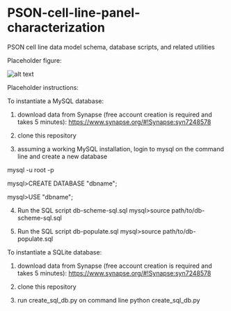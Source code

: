 # PSON-cell-line-panel-characterization
PSON cell line data model schema, database scripts, and related utilities

Placeholder figure:

![alt text](https://raw.githubusercontent.com/milen-sage/PSON-cell-line-panel-characterization/master/data_model_fig.png)

Placeholder instructions:

To instantiate a MySQL database:

1) download data from Synapse (free account creation is required and takes 5 minutes):
https://www.synapse.org/#!Synapse:syn7248578

2) clone this repository

3) assuming a working MySQL installation, login to mysql on the command line and create a new database

mysql -u root -p 

mysql>CREATE DATABASE "dbname";

mysql>USE "dbname";

4) Run the SQL script db-scheme-sql.sql
mysql>source path/to/db-scheme-sql.sql

5) Run the SQL script db-populate.sql
mysql>source path/to/db-populate.sql

To instantiate a SQLite database:

1) download data from Synapse (free account creation is required and takes 5 minutes):
https://www.synapse.org/#!Synapse:syn7248578

2) clone this repository

3) run create_sql_db.py on command line
python create_sql_db.py
